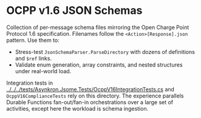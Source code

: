 # OCPP v1.6 JSON Schemas

Collection of per-message schema files mirroring the Open Charge Point Protocol 1.6 specification. Filenames follow the
`<Action>[Response].json` pattern. Use them to:
- Stress-test `JsonSchemaParser.ParseDirectory` with dozens of definitions and `$ref` links.
- Validate enum generation, array constraints, and nested structures under real-world load.

Integration tests in
[../../../tests/Asynkron.Jsome.Tests/OcppV16IntegrationTests.cs](../../../tests/Asynkron.Jsome.Tests/context.md#domain-specific-integrations)
and `OcppV16ComplianceTests` rely on this directory. The experience parallels Durable Functions fan-out/fan-in orchestrations over
a large set of activities, except here the workload is schema ingestion.
